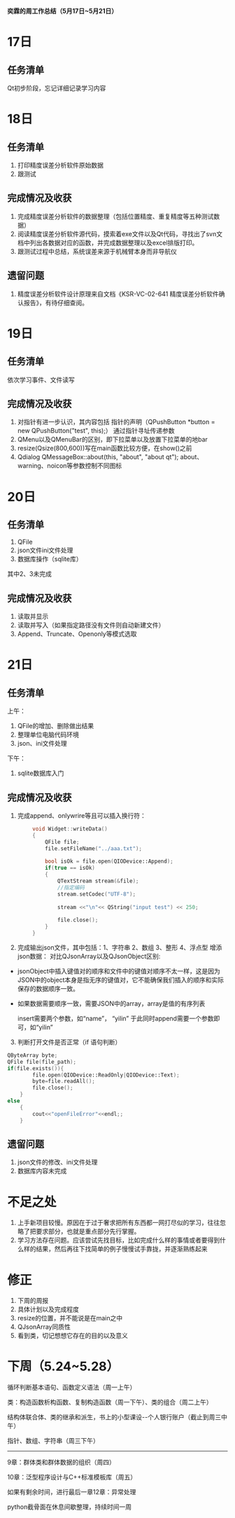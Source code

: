 **奕霖的周工作总结（5月17日~5月21日）**

# 17日

## 任务清单

Qt初步阶段，忘记详细记录学习内容

# 18日

## 任务清单

1. 打印精度误差分析软件原始数据
2. 跟测试

## 完成情况及收获

1. 完成精度误差分析软件的数据整理（包括位置精度、重复精度等五种测试数据）
2. 阅读精度误差分析软件源代码，摸索着exe文件以及Qt代码，寻找出了svn文档中列出各数据对应的函数，并完成数据整理以及excel排版打印。
3. 跟测试过程中总结，系统误差来源于机械臂本身而非导航仪

## 遗留问题

1. 精度误差分析软件设计原理来自文档《KSR-VC-02-641 精度误差分析软件确认报告》，有待仔细查阅。


# 19日

## 任务清单

依次学习事件、文件读写

## 完成情况及收获

1. 对指针有进一步认识，其内容包括
	指针的声明（QPushButton \*button = new QPushButton("test", this);）
	通过指针寻址传递参数
2. QMenu以及QMenuBar的区别，即下拉菜单以及放置下拉菜单的地bar
3. resize(Qsize(800,600))写在main函数比较方便，在show()之前
4. Qdialog
QMessageBox::about(this, "about", "about qt");
about、warning、noicon等参数控制不同图标

# 20日

## 任务清单

1. QFile
2. json文件ini文件处理
3. 数据库操作（sqlite库）

其中2、3未完成

## 完成情况及收获

1. 读取并显示
2. 读取并写入（如果指定路径没有文件则自动新建文件）
3. Append、Truncate、Openonly等模式选取




# 21日

## 任务清单

上午：
1. QFile的增加、删除做出结果
2. 整理单位电脑代码环境
3. json、ini文件处理

下午：
1. sqlite数据库入门

## 完成情况及收获

1. 完成append、onlywrire等且可以插入换行符：
```cpp
		void Widget::writeData()
		{
		    QFile file;
		    file.setFileName("../aaa.txt");
		
		    bool isOk = file.open(QIODevice::Append);
		    if(true == isOk)
		    {
		        QTextStream stream(&file);
		        //指定编码
		        stream.setCodec("UTF-8");
		
		        stream <<"\n"<< QString("input test") << 250;
		
		        file.close();
		    }
		}
```
2. 完成输出json文件，其中包括：1、字符串 2、数组 3、整形 4、浮点型
增添json数据：
对比QJsonArray以及QJsonObject区别:
- jsonObject中插入键值对的顺序和文件中的键值对顺序不太一样，这是因为JSON中的object本身是指无序的键值对，它不能确保我们插入的顺序和实际保存的数据顺序一致。
- 如果数据需要顺序一致，需要JSON中的array，array是值的有序列表
	
	insert需要两个参数，如“name”， “yilin”
	于此同时append需要一个参数即可，如“yilin”

3. 判断打开文件是否正常（if 语句判断）

```cpp
QByteArray byte;
QFile file(file_path);
if(file.exists()){
        file.open(QIODevice::ReadOnly|QIODevice::Text);
        byte=file.readAll();
        file.close();
    }    
else
    {
        cout<<"openFileError"<<endl;;
    }
```

## 遗留问题

1. json文件的修改、ini文件处理
2. 数据库内容未完成


# 不足之处

1. 上手新项目较慢。原因在于过于奢求把所有东西都一网打尽似的学习，往往忽略了把要求部分，也就是重点部分先行掌握。
2. 学习方法存在问题。应该尝试先找目标，比如完成什么样的事情或者要得到什么样的结果，然后再往下找简单的例子慢慢试手靠拢，并逐渐熟练起来





# 修正

1. 下周的周报
2. 具体计划以及完成程度
3. resize的位置，并不能说是在main之中
4. QJsonArray同质性
5. 看到类，切记想想它存在的目的以及意义



# 下周（5.24~5.28）

循环判断基本语句、函数定义语法（周一上午）

类：构造函数析构函数、复制构造函数（周一下午）、类的组合（周二上午）

结构体联合体、类的继承和派生，书上的小型课设--个人银行账户（截止到周三中午）

指针、数组、字符串（周三下午）

---

9章：群体类和群体数据的组织（周四）

10章：泛型程序设计与C++标准模板库（周五）

如果有剩余时间，进行最后一章12章：异常处理

python截骨面在休息间歇整理，持续时间一周
